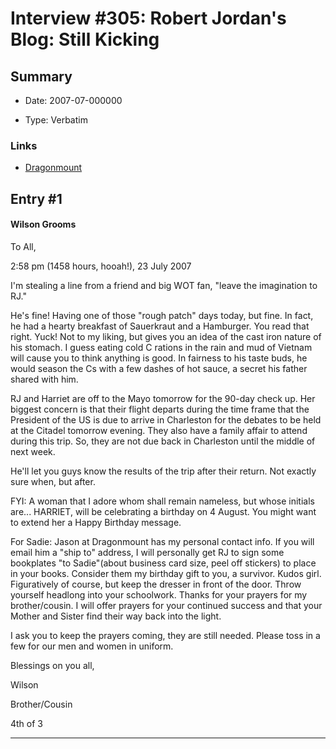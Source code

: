 # Interview #305: Robert Jordan's Blog: Still Kicking

## Summary

- Date: 2007-07-000000

- Type: Verbatim

### Links

- [Dragonmount](http://www.dragonmount.com/forums/blog/4/entry-378-still-kicking/)


## Entry #1

#### Wilson Grooms

To All,

2:58 pm (1458 hours, hooah!), 23 July 2007

I'm stealing a line from a friend and big WOT fan, "leave the imagination to RJ."

He's fine! Having one of those "rough patch" days today, but fine. In fact, he had a hearty breakfast of Sauerkraut and a Hamburger. You read that right. Yuck! Not to my liking, but gives you an idea of the cast iron nature of his stomach. I guess eating cold C rations in the rain and mud of Vietnam will cause you to think anything is good. In fairness to his taste buds, he would season the Cs with a few dashes of hot sauce, a secret his father shared with him.

RJ and Harriet are off to the Mayo tomorrow for the 90-day check up. Her biggest concern is that their flight departs during the time frame that the President of the US is due to arrive in Charleston for the debates to be held at the Citadel tomorrow evening. They also have a family affair to attend during this trip. So, they are not due back in Charleston until the middle of next week.

He'll let you guys know the results of the trip after their return. Not exactly sure when, but after.

FYI: A woman that I adore whom shall remain nameless, but whose initials are... HARRIET, will be celebrating a birthday on 4 August. You might want to extend her a Happy Birthday message.

For Sadie: Jason at Dragonmount has my personal contact info. If you will email him a "ship to" address, I will personally get RJ to sign some bookplates "to Sadie"(about business card size, peel off stickers) to place in your books. Consider them my birthday gift to you, a survivor. Kudos girl. Figuratively of course, but keep the dresser in front of the door. Throw yourself headlong into your schoolwork. Thanks for your prayers for my brother/cousin. I will offer prayers for your continued success and that your Mother and Sister find their way back into the light.

I ask you to keep the prayers coming, they are still needed. Please toss in a few for our men and women in uniform.

Blessings on you all,

Wilson
  
Brother/Cousin
  
4th of 3


---

